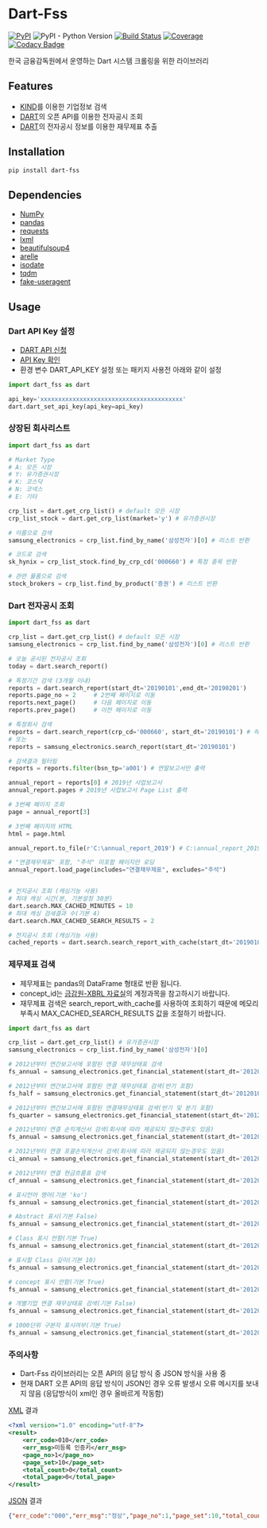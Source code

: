 # Dart-Fss
[![PyPI](https://img.shields.io/pypi/v/dart-fss.svg)](https://pypi.org/project/dart-fss/)
![PyPI - Python Version](https://img.shields.io/pypi/pyversions/dart-fss.svg)
[![Build Status](https://travis-ci.com/josw123/dart-fss.svg?branch=master)](https://travis-ci.com/josw123/dart-fss)
[![Coverage](https://codecov.io/gh/josw123/dart-fss/branch/master/graphs/badge.svg)](https://codecov.io/gh/josw123/dart-fss)
[![Codacy Badge](https://api.codacy.com/project/badge/Grade/7ebb506ba99d4a22b2bbcda2d85b3bde)](https://www.codacy.com/app/josw123/dart-fss?utm_source=github.com&amp;utm_medium=referral&amp;utm_content=josw123/dart-fss&amp;utm_campaign=Badge_Grade)

한국 금융감독원에서 운영하는 Dart 시스템 크롤링을 위한 라이브러리

## Features

-   [KIND](http://kind.krx.co.kr)를 이용한 기업정보 검색
-   [DART](http://dart.fss.or.kr)의 오픈 API를 이용한 전자공시 조회
-   [DART](http://dart.fss.or.kr)의 전자공시 정보를 이용한 재무제표 추출

## Installation
```bash
pip install dart-fss
```

## Dependencies

-   [NumPy](https://www.numpy.org/)
-   [pandas](https://pandas.pydata.org/)
-   [requests](http://docs.python-requests.org/en/master/)
-   [lxml](https://github.com/lxml/lxml)
-   [beautifulsoup4](https://www.crummy.com/software/BeautifulSoup/)
-   [arelle](http://arelle.org/)
-   [isodate](https://github.com/gweis/isodate/)
-   [tqdm](https://github.com/tqdm/tqdm)
-   [fake-useragent](https://github.com/hellysmile/fake-useragent)

## Usage

### Dart API Key 설정

-  [DART API 신청](https://dart.fss.or.kr/dsag002/insertForm.do)
-  [API Key 확인](http://dart.fss.or.kr/dsap001/apikeyManagement.do)
-  환경 변수 DART_API_KEY 설정 또는 패키지 사용전 아래와 같이 설정

```python
import dart_fss as dart

api_key='xxxxxxxxxxxxxxxxxxxxxxxxxxxxxxxxxxxxxxxx' 
dart.dart_set_api_key(api_key=api_key)
```

### 상장된 회사리스트
```python
import dart_fss as dart

# Market Type
# A: 모든 시장
# Y: 유가증권시장
# K: 코스닥
# N: 코넥스
# E: 기타

crp_list = dart.get_crp_list() # default 모든 시장
crp_list_stock = dart.get_crp_list(market='y') # 유가증권시장

# 이름으로 검색
samsung_electronics = crp_list.find_by_name('삼성전자')[0] # 리스트 반환

# 코드로 검색
sk_hynix = crp_list_stock.find_by_crp_cd('000660') # 특정 종목 반환

# 관련 물품으로 검색
stock_brokers = crp_list.find_by_product('증권') # 리스트 반환
```

### Dart 전자공시 조회

```python
import dart_fss as dart

crp_list = dart.get_crp_list() # default 모든 시장
samsung_electronics = crp_list.find_by_name('삼성전자')[0] # 리스트 반환

# 오늘 공시된 전자공시 조회
today = dart.search_report() 

# 특정기간 검색 (3개월 이내)
reports = dart.search_report(start_dt='20190101',end_dt='20190201')
reports.page_no = 2     # 2번째 페이지로 이동
reports.next_page()     # 다음 페이지로 이동
reports.prev_page()     # 이전 페이지로 이동

# 특정회사 검색 
reports = dart.search_report(crp_cd='000660', start_dt='20190101') # 하이닉스
# 또는
reports = samsung_electronics.search_report(start_dt='20190101')

# 검색결과 필터링
reports = reports.filter(bsn_tp='a001') # 연말보고서만 출력

annual_report = reports[0] # 2019년 사업보고서
annual_report.pages # 2019년 사업보고서 Page List 출력

# 3번째 페이지 조회
page = annual_report[3]

# 3번째 페이지의 HTML 
html = page.html

annual_report.to_file(r'C:\annual_report_2019') # C:\annual_report_2019에 사업보고서 저장(html 파일 형태로 파일별로 저장)

# "연결재무제표" 포함, "주석" 미포함 페이지만 로딩
annual_report.load_page(includes="연결재무제표", excludes="주석")


# 전지공시 조회 (캐싱기능 사용)
# 최대 캐싱 시간(분, 기본설정 30분)
dart.search.MAX_CACHED_MINUTES = 10 
# 최대 캐싱 검새결과 수(기본 4)
dart.search.MAX_CACHED_SEARCH_RESULTS = 2 

# 전지공시 조회 (캐싱기능 사용)
cached_reports = dart.search.search_report_with_cache(start_dt='20190101', end_dt='20190201')

```

### 제무제표 검색

-   제무제표는 pandas의 DataFrame 형태로 반환 됩니다.
-   concept_id는 [금감원-XBRL 자료실](http://acct.fss.or.kr/fss/acc/bbs/list.jsp?url=/fss/ac/1277791244405&bbsid=1277791244405)의 계정과목을 참고하시기 바랍니다.
-   재무제표 검색은 search_report_with_cache를 사용하여 조회하기 때문에 메모리 부족시 MAX_CACHED_SEARCH_RESULTS 값을 조절하기 바랍니다.

```python
import dart_fss as dart

crp_list = dart.get_crp_list() # 유가증권시장
samsung_electronics = crp_list.find_by_name('삼성전자')[0]

# 2012년부터 연간보고서에 포함된 연결 재무상태표 검색
fs_annual = samsung_electronics.get_financial_statement(start_dt='20120101')

# 2012년부터 연간보고서에 포함된 연결 재무상태표 검색(반기 포함)
fs_half = samsung_electronics.get_financial_statement(start_dt='20120101', report_tp='half')

# 2012년부터 연간보고서에 포함된 연결재무상태표 검색(반기 및 분기 포함)
fs_quarter = samsung_electronics.get_financial_statement(start_dt='20120101', report_tp='quarter')

# 2012년부터 연결 손익계산서 검색(회사에 따라 제공되지 않는경우도 있음)
fs_annual = samsung_electronics.get_financial_statement(start_dt='20120101', fs_tp='is')

# 2012년부터 연결 포괄손익계산서 검색(회사에 따라 제공되지 않는경우도 있음)
ci_annual = samsung_electronics.get_financial_statement(start_dt='20120101', fs_tp='ci')

# 2012년부터 연결 현금흐름표 검색
cf_annual = samsung_electronics.get_financial_statement(start_dt='20120101', fs_tp='cf')

# 표시언어 영어(기본 'ko')
fs_annual = samsung_electronics.get_financial_statement(start_dt='20120101', lang='en')

# Abstract 표시(기본 False)
fs_annual = samsung_electronics.get_financial_statement(start_dt='20120101', show_abstract=True)

# Class 표시 안함(기본 True)
fs_annual = samsung_electronics.get_financial_statement(start_dt='20120101', show_class=False)

# 표시할 Class 깊이(기본 10)
fs_annual = samsung_electronics.get_financial_statement(start_dt='20120101', show_depth=3)

# concept 표시 안함(기본 True)
fs_annual = samsung_electronics.get_financial_statement(start_dt='20120101', show_concept=False)

# 개별기업 연결 재무상태표 검색(기본 False)
fs_annual = samsung_electronics.get_financial_statement(start_dt='20120101', separate=True)

# 1000단위 구분자 표시여부(기본 True)
fs_annual = samsung_electronics.get_financial_statement(start_dt='20120101', separator=False)

```

### 주의사항

-   Dart-Fss 라이브러리는 오픈 API의 응답 방식 중 JSON 방식을 사용 중
-   현재 DART 오픈 API의 응답 방식이 JSON인 경우 오류 발생시 오류 메시지를 보내지 않음 (응답방식이 xml인 경우 올바르게 작동함)

[XML](http://dart.fss.or.kr/api/search.xml?auth=x&bsn_tp=a) 결과
```xml
<?xml version="1.0" encoding="utf-8"?>
<result>
    <err_code>010</err_code>
    <err_msg>미등록 인증키</err_msg>
    <page_no>1</page_no>
    <page_set>10</page_set>
    <total_count>0</total_count>
    <total_page>0</total_page>
</result>
```

[JSON](http://dart.fss.or.kr/api/search.json?auth=x&bsn_tp=a) 결과
```json
{"err_code":"000","err_msg":"정상","page_no":1,"page_set":10,"total_count":0,"total_page":0,"list":[]}
```
